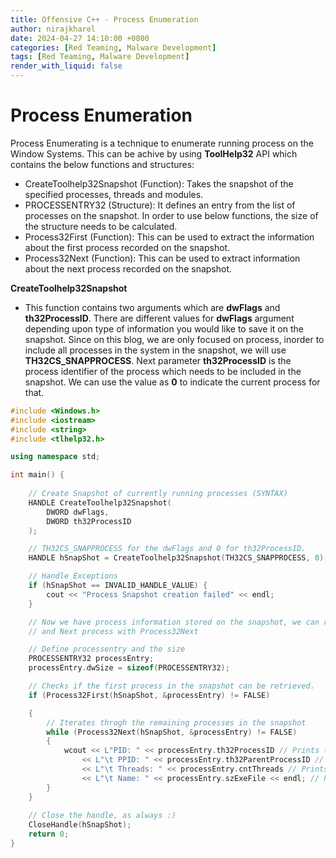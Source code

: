 ```yaml
---
title: Offensive C++ - Process Enumeration
author: nirajkharel
date: 2024-04-27 14:10:00 +0800
categories: [Red Teaming, Malware Development]
tags: [Red Teaming, Malware Development]
render_with_liquid: false
---
```


# Process Enumeration
Process Enumerating is a technique to enumerate running process on the Window Systems. This can be achive by using **ToolHelp32** API which contains the below functions and structures:
- CreateToolhelp32Snapshot (Function): Takes the snapshot of the specified processes, threads and modules.
- PROCESSENTRY32 (Structure): It defines an entry from the list of processes on the snapshot. In order to use below functions, the size of the structure needs to be calculated.
- Process32First (Function): This can be used to extract the information about the first process recorded on the snapshot.
- Process32Next (Function): This can be used to extract information about the next process recorded on the snapshot.

**CreateToolhelp32Snapshot**
- This function contains two arguments which are **dwFlags** and **th32ProcessID**. There are different values for **dwFlags** argument depending upon type of information you would like to save it on the snapshot. Since on this blog, we are only focused on process, inorder to include all processes in the system in the snapshot, we will use **TH32CS_SNAPPROCESS**. Next parameter **th32ProcessID** is the process identifier of the process which needs to be included in the snapshot. We can use the value as **0** to indicate the current process for that.

```c++
#include <Windows.h>
#include <iostream>
#include <string>
#include <tlhelp32.h>

using namespace std;

int main() {
    
    // Create Snapshot of currently running processes (SYNTAX)
    HANDLE CreateToolhelp32Snapshot(
        DWORD dwFlags,
        DWORD th32ProcessID
    );

    // TH32CS_SNAPPROCESS for the dwFlags and 0 for th32ProcessID.
    HANDLE hSnapShot = CreateToolhelp32Snapshot(TH32CS_SNAPPROCESS, 0);

    // Handle Exceptions
    if (hSnapShot == INVALID_HANDLE_VALUE) {
        cout << "Process Snapshot creation failed" << endl;
    }

    // Now we have process information stored on the snapshot, we can retrieve information about the first process encountered in a system snapshot using Process32First
    // and Next process with Process32Next

    // Define processentry and the size
    PROCESSENTRY32 processEntry;
    processEntry.dwSize = sizeof(PROCESSENTRY32);

    // Checks if the first process in the snapshot can be retrieved.
    if (Process32First(hSnapShot, &processEntry) != FALSE)

    {
        // Iterates throgh the remaining processes in the snapshot
        while (Process32Next(hSnapShot, &processEntry) != FALSE)
        {
            wcout << L"PID: " << processEntry.th32ProcessID // Prints the process ID
                << L"\t PPID: " << processEntry.th32ParentProcessID // Prints the parent process ID
                << L"\t Threads: " << processEntry.cntThreads // Prints the Thread running on the process
                << L"\t Name: " << processEntry.szExeFile << endl; // Prints an executable running the process
        }
    }
    
    // Close the handle, as always :)
    CloseHandle(hSnapShot);
    return 0;
}
```

<img alt="" class="bf jp jq dj" loading="lazy" role="presentation" src="https://raw.githubusercontent.com/nirajkharel/nirajkharel.github.io/master/assets/img/images/process-enum-1.gif">